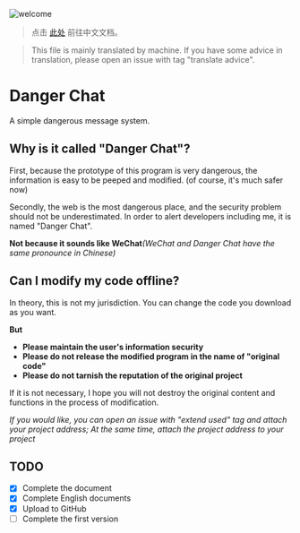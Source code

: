 ![welcome](welcome.gif)
> 点击 [此处](README.md) 前往中文文档。

> This file is mainly translated by machine.
> If you have some advice in translation, please open an issue with tag "translate advice".
# Danger Chat
A simple dangerous message system.
## Why is it called "Danger Chat"?
First, because the prototype of this program is very dangerous, the information is easy to be peeped and modified. (of course, it's much safer now)

Secondly, the web is the most dangerous place, and the security problem should not be underestimated. In order to alert developers including me, it is named "Danger Chat".

**Not because it sounds like WeChat**_(WeChat and Danger Chat have the same pronounce in Chinese)_
## Can I modify my code offline?
In theory, this is not my jurisdiction. You can change the code you download as you want.

**But**
* **Please maintain the user's information security**
* **Please do not release the modified program in the name of "original code"**
* **Please do not tarnish the reputation of the original project**

If it is not necessary, I hope you will not destroy the original content and functions in the process of modification.

*If you would like, you can open an issue with "extend used" tag and attach your project address; At the same time, attach the project address to your project*

## TODO
- [x] Complete the document
- [x] Complete English documents
- [x] Upload to GitHub
- [ ] Complete the first version
